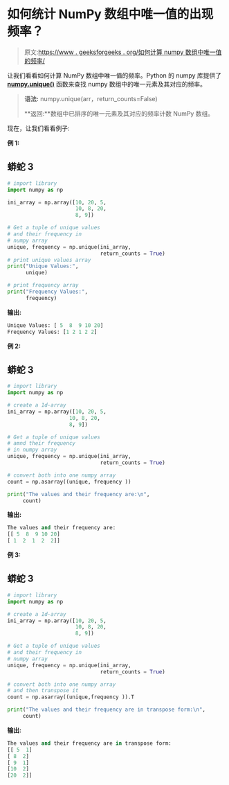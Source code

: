# 如何统计 NumPy 数组中唯一值的出现频率？

> 原文:[https://www . geeksforgeeks . org/如何计算 numpy 数组中唯一值的频率/](https://www.geeksforgeeks.org/how-to-count-the-frequency-of-unique-values-in-numpy-array/)

让我们看看如何计算 NumPy 数组中唯一值的频率。Python 的 numpy 库提供了 [**numpy.unique()**](https://www.geeksforgeeks.org/python-numpy-np-unique-method/) 函数来查找 numpy 数组中的唯一元素及其对应的频率。

> **语法:** numpy.unique(arr，return_counts=False)
> 
> **返回:**数组中已排序的唯一元素及其对应的频率计数 NumPy 数组。

现在，让我们看看例子:

**例 1:**

## 蟒蛇 3

```py
# import library
import numpy as np

ini_array = np.array([10, 20, 5,
                      10, 8, 20,
                      8, 9])

# Get a tuple of unique values 
# and their frequency in
# numpy array
unique, frequency = np.unique(ini_array, 
                              return_counts = True)
# print unique values array
print("Unique Values:", 
      unique)

# print frequency array
print("Frequency Values:",
      frequency)
```

**输出:**

```py
Unique Values: [ 5  8  9 10 20]
Frequency Values: [1 2 1 2 2]

```

**例 2:**

## 蟒蛇 3

```py
# import library
import numpy as np

# create a 1d-array
ini_array = np.array([10, 20, 5,
                    10, 8, 20,
                    8, 9])

# Get a tuple of unique values 
# amnd their frequency 
# in numpy array
unique, frequency = np.unique(ini_array,
                              return_counts = True) 

# convert both into one numpy array
count = np.asarray((unique, frequency ))

print("The values and their frequency are:\n",
     count)
```

**输出:**

```py
The values and their frequency are:
[[ 5  8  9 10 20]
[ 1  2  1  2  2]]
```

**例 3:**

## 蟒蛇 3

```py
# import library
import numpy as np

# create a 1d-array
ini_array = np.array([10, 20, 5,
                      10, 8, 20,
                      8, 9])

# Get a tuple of unique values 
# and their frequency in
# numpy array
unique, frequency = np.unique(ini_array, 
                              return_counts = True) 

# convert both into one numpy array 
# and then transpose it
count = np.asarray((unique,frequency )).T

print("The values and their frequency are in transpose form:\n",
     count)
```

**输出:**

```py
The values and their frequency are in transpose form:
[[ 5  1]
[ 8  2]
[ 9  1]
[10  2]
[20  2]]
```